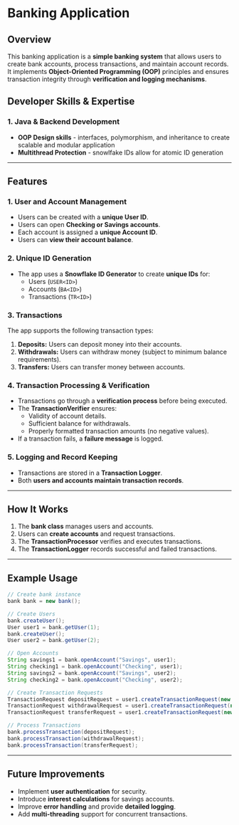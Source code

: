 # **Banking Application**

## **Overview**
This banking application is a **simple banking system** that allows users to create bank accounts, process transactions, and maintain account records. It implements **Object-Oriented Programming (OOP)** principles and ensures transaction integrity through **verification and logging mechanisms**.

## **Developer Skills & Expertise**

### **1. Java & Backend Development**
- **OOP Design skills** - interfaces, polymorphism, and inheritance to create scalable and modular application
- **Multithread Protection** - snowlfake IDs allow for atomic ID generation

---

## **Features**
### **1. User and Account Management**
- Users can be created with a **unique User ID**.
- Users can open **Checking or Savings accounts**.
- Each account is assigned a **unique Account ID**.
- Users can **view their account balance**.

### **2. Unique ID Generation**
- The app uses a **Snowflake ID Generator** to create **unique IDs** for:
  - Users (`USER<ID>`)
  - Accounts (`BA<ID>`)
  - Transactions (`TR<ID>`)

### **3. Transactions**
The app supports the following transaction types:
1. **Deposits:** Users can deposit money into their accounts.
2. **Withdrawals:** Users can withdraw money (subject to minimum balance requirements).
3. **Transfers:** Users can transfer money between accounts.

### **4. Transaction Processing & Verification**
- Transactions go through a **verification process** before being executed.
- The **TransactionVerifier** ensures:
  - Validity of account details.
  - Sufficient balance for withdrawals.
  - Properly formatted transaction amounts (no negative values).
- If a transaction fails, a **failure message** is logged.

### **5. Logging and Record Keeping**
- Transactions are stored in a **Transaction Logger**.
- Both **users and accounts maintain transaction records**.

---

## **How It Works**
1. The **bank class** manages users and accounts.
2. Users can **create accounts** and request transactions.
3. The **TransactionProcessor** verifies and executes transactions.
4. The **TransactionLogger** records successful and failed transactions.

---

## **Example Usage**
```java
// Create bank instance
bank bank = new bank();

// Create Users
bank.createUser();
User user1 = bank.getUser(1);
bank.createUser();
User user2 = bank.getUser(2);

// Open Accounts
String savings1 = bank.openAccount("Savings", user1);
String checking1 = bank.openAccount("Checking", user1);
String savings2 = bank.openAccount("Savings", user2);
String checking2 = bank.openAccount("Checking", user2);

// Create Transaction Requests
TransactionRequest depositRequest = user1.createTransactionRequest(new int[]{savings1}, 1000, 0);
TransactionRequest withdrawalRequest = user1.createTransactionRequest(new int[]{savings1}, 500, 1);
TransactionRequest transferRequest = user1.createTransactionRequest(new int[]{savings1, checking1}, 300, 2);

// Process Transactions
bank.processTransaction(depositRequest);
bank.processTransaction(withdrawalRequest);
bank.processTransaction(transferRequest);
```

---

## **Future Improvements**
- Implement **user authentication** for security.
- Introduce **interest calculations** for savings accounts.
- Improve **error handling** and provide **detailed logging**.
- Add **multi-threading** support for concurrent transactions.


